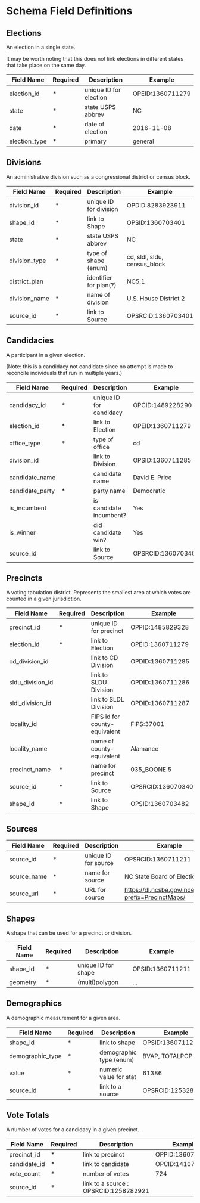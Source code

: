 # Schema Field Definitions

## Elections

An election in a single state.

It may be worth noting that this does not link elections in different states
that take place on the same day.

Field Name      | Required  | Description               | Example
----------------|-----------|---------------------------|-------------------
election_id     | *         | unique ID for election    | OPEID:1360711279
state           | *         | state USPS abbrev         | NC
date            | *         | date of election          | 2016-11-08
election_type   | *         | primary|general           | primary


## Divisions

An administrative division such as a congressional district or census block.

Field Name      | Required  | Description               | Example
----------------|-----------|---------------------------|-------------------
division_id     | *         | unique ID for division    | OPDID:8283923911
shape_id        | *         | link to Shape             | OPSID:1360703401
state           | *         | state USPS abbrev         | NC
division_type   | *         | type of shape (enum)      | cd, sldl, sldu, census_block
district_plan   |           | identifier for plan(?)    | NC5.1
division_name   | *         | name of division          | U.S. House District 2
source_id       | *         | link to Source            | OPSRCID:1360703401


## Candidacies

A participant in a given election.

(Note: this is a candidacy not candidate since no attempt is made to reconcile
individuals that run in multiple years.)

Field Name          | Required  | Description               | Example
--------------------|-----------|---------------------------|-------------------
candidacy_id        | *         | unique ID for candidacy   | OPCID:1489228290
election_id         | *         | link to Election          | OPEID:1360711279
office_type         | *         | type of office            | cd|sldl|sldu|pres|gov|ltgov
division_id         |           | link to Division          | OPSID:1360711285
candidate_name      |           | candidate name            | David E. Price
candidate_party     | *         | party name                | Democratic
is_incumbent        |           | is candidate incumbent?   | Yes
is_winner           |           | did candidate win?        | Yes
source_id           |           | link to Source            | OPSRCID:1360703401


## Precincts

A voting tabulation district.  Represents the smallest area at which votes are
counted in a given jurisdiction.

Field Name          | Required  | Description                   | Example
--------------------|-----------|-------------------------------|-------------------
precinct_id         | *         | unique ID for precinct        | OPPID:1485829328
election_id         | *         | link to Election              | OPEID:1360711279
cd_division_id      |           | link to CD Division           | OPDID:1360711285
sldu_division_id    |           | link to SLDU Division         | OPDID:1360711286
sldl_division_id    |           | link to SLDL Division         | OPDID:1360711287
locality_id         |           | FIPS id for county-equivalent | FIPS:37001
locality_name       |           | name of county-equivalent     | Alamance
precinct_name       | *         | name for precinct             | 035_BOONE 5
source_id           | *         | link to Source                | OPSRCID:1360703401
shape_id            | *         | link to Shape                 | OPSID:1360703482


## Sources

Field Name      | Required  | Description               | Example
----------------|-----------|---------------------------|-------------------
source_id       | *         | unique ID for source      | OPSRCID:1360711211
source_name     | *         | name for source           | NC State Board of Elections
source_url      | *         | URL for source            | https://dl.ncsbe.gov/index.html?prefix=PrecinctMaps/


## Shapes

A shape that can be used for a precinct or division.

Field Name      | Required  | Description               | Example
----------------|-----------|---------------------------|-------------------
shape_id        | *         | unique ID for shape       | OPSID:1360711211
geometry        | *         | (multi)polygon            | ...


## Demographics

A demographic measurement for a given area.

Field Name      | Required  | Description               | Example
----------------|-----------|---------------------------|-------------------
shape_id        | *         | link to shape             | OPSID:1360711211
demographic_type| *         | demographic type (enum)   | BVAP, TOTALPOP
value           | *         | numeric value for stat    | 61386
source_id       | *         | link to a source          | OPSRCID:1253282902


## Vote Totals

A number of votes for a candidacy in a given precinct.

Field Name      | Required  | Description               | Example
----------------|-----------|---------------------------|-------------------
precinct_id     | *         | link to precinct          | OPPID:1360711211
candidate_id    | *         | link to candidate         | OPCID:1410711331
vote_count      | *         | number of votes           | 724
source_id       | *         | link to a source          : OPSRCID:1258282921
